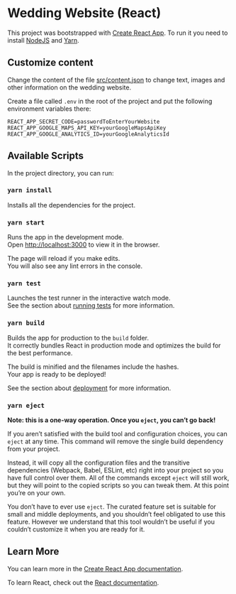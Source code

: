 # Wedding Website (React)

This project was bootstrapped with [Create React App](https://github.com/facebook/create-react-app). To run it you need to install [NodeJS](https://nodejs.org/en/download/) and [Yarn](https://yarnpkg.com/lang/en/docs/install).

## Customize content

Change the content of the file [src/content.json](src/content.json) to change text, images and other information on the wedding website.

Create a file called `.env` in the root of the project and put the following environment variables there:

```
REACT_APP_SECRET_CODE=passwordToEnterYourWebsite
REACT_APP_GOOGLE_MAPS_API_KEY=yourGoogleMapsApiKey
REACT_APP_GOOGLE_ANALYTICS_ID=yourGoogleAnalyticsId
```

## Available Scripts

In the project directory, you can run:

### `yarn install`

Installs all the dependencies for the project.

### `yarn start`

Runs the app in the development mode.<br>
Open [http://localhost:3000](http://localhost:3000) to view it in the browser.

The page will reload if you make edits.<br>
You will also see any lint errors in the console.

### `yarn test`

Launches the test runner in the interactive watch mode.<br>
See the section about [running tests](https://facebook.github.io/create-react-app/docs/running-tests) for more information.

### `yarn build`

Builds the app for production to the `build` folder.<br>
It correctly bundles React in production mode and optimizes the build for the best performance.

The build is minified and the filenames include the hashes.<br>
Your app is ready to be deployed!

See the section about [deployment](https://facebook.github.io/create-react-app/docs/deployment) for more information.

### `yarn eject`

**Note: this is a one-way operation. Once you `eject`, you can’t go back!**

If you aren’t satisfied with the build tool and configuration choices, you can `eject` at any time. This command will remove the single build dependency from your project.

Instead, it will copy all the configuration files and the transitive dependencies (Webpack, Babel, ESLint, etc) right into your project so you have full control over them. All of the commands except `eject` will still work, but they will point to the copied scripts so you can tweak them. At this point you’re on your own.

You don’t have to ever use `eject`. The curated feature set is suitable for small and middle deployments, and you shouldn’t feel obligated to use this feature. However we understand that this tool wouldn’t be useful if you couldn’t customize it when you are ready for it.

## Learn More

You can learn more in the [Create React App documentation](https://facebook.github.io/create-react-app/docs/getting-started).

To learn React, check out the [React documentation](https://reactjs.org/).
